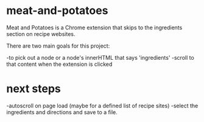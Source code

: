 # meat-and-potatoes

Meat and Potatoes is a Chrome extension that skips to the ingredients section on recipe websites. 

There are two main goals for this project:

-to pick out a node or a node's innerHTML that says 'ingredients'
-scroll to that content when the extension is clicked

# next steps
-autoscroll on page load (maybe for a defined list of recipe sites)
-select the ingredients and directions and save to a file.

